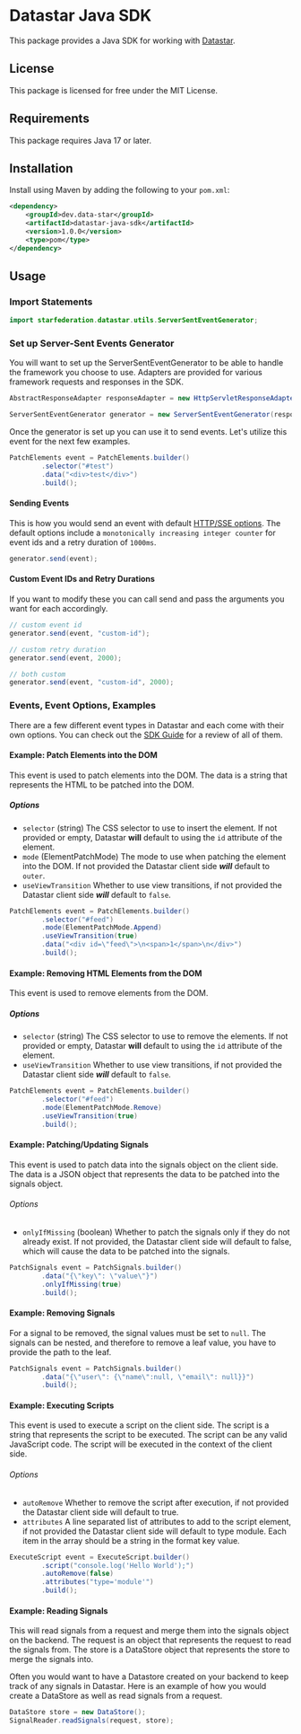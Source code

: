 # Datastar Java SDK

This package provides a Java SDK for working with [Datastar](https://data-star.dev/).

## License

This package is licensed for free under the MIT License.

## Requirements

This package requires Java 17 or later.

## Installation

Install using Maven by adding the following to your `pom.xml`:

```xml
<dependency>
    <groupId>dev.data-star</groupId>
    <artifactId>datastar-java-sdk</artifactId>
    <version>1.0.0</version>
    <type>pom</type>
</dependency>
```

## Usage

### Import Statements

```java
import starfederation.datastar.utils.ServerSentEventGenerator;
```

### Set up Server-Sent Events Generator

You will want to set up the ServerSentEventGenerator to be able to handle the framework you choose to use. Adapters are provided for various framework requests and responses in the SDK.

```java
AbstractResponseAdapter responseAdapter = new HttpServletResponseAdapter(response);

ServerSentEventGenerator generator = new ServerSentEventGenerator(responseAdapter);
```

Once the generator is set up you can use it to send events. Let's utilize this event for the next few examples.

```java
PatchElements event = PatchElements.builder()
        .selector("#test")
        .data("<div>test</div>")
        .build();
```

#### Sending Events

This is how you would send an event with default [HTTP/SSE options](https://developer.mozilla.org/en-US/docs/Web/API/Server-sent_events/Using_server-sent_events). The default options include a `monotonically increasing integer counter` for event ids and a retry duration of `1000ms`.

```java
generator.send(event);
```

#### Custom Event IDs and Retry Durations
If you want to modify these you can call send and pass the arguments you want for each accordingly.

```java
// custom event id
generator.send(event, "custom-id");

// custom retry duration
generator.send(event, 2000);

// both custom
generator.send(event, "custom-id", 2000);
```

### Events, Event Options, Examples

There are a few different event types in Datastar and each come with their own options. You can check out the [SDK Guide](https://github.com/starfederation/datastar/blob/develop/sdk/README.md) for a review of all of them.

#### Example: Patch Elements into the DOM

This event is used to patch elements into the DOM. The data is a string that represents the HTML to be patched into the DOM.

##### Options

- `selector` (string) The CSS selector to use to insert the element. If not provided or empty, Datastar **will** default to using the `id` attribute of the element.
- `mode` (ElementPatchMode) The mode to use when patching the element into the DOM. If not provided the Datastar client side **_will_** default to `outer`.
- `useViewTransition` Whether to use view transitions, if not provided the Datastar client side **_will_** default to `false`.

```java
PatchElements event = PatchElements.builder()
        .selector("#feed")
        .mode(ElementPatchMode.Append)
        .useViewTransition(true)
        .data("<div id=\"feed\">\n<span>1</span>\n</div>")
        .build();
```

#### Example: Removing HTML Elements from the DOM

This event is used to remove elements from the DOM.

##### Options

- `selector` (string) The CSS selector to use to remove the elements. If not provided or empty, Datastar **will** default to using the `id` attribute of the element.
- `useViewTransition` Whether to use view transitions, if not provided the Datastar client side **_will_** default to `false`.

```java
PatchElements event = PatchElements.builder()
        .selector("#feed")
        .mode(ElementPatchMode.Remove)
        .useViewTransition(true)
        .build();
```

#### Example: Patching/Updating Signals

This event is used to patch data into the signals object on the client side. The data is a JSON object that represents the data to be patched into the signals object.

###### Options

- `onlyIfMissing` (boolean) Whether to patch the signals only if they do not already exist. If not provided, the Datastar client side will default to false, which will cause the data to be patched into the signals.

```java
PatchSignals event = PatchSignals.builder()
        .data("{\"key\": \"value\"}")
        .onlyIfMissing(true)
        .build();
```

#### Example: Removing Signals

For a signal to be removed, the signal values must be set to `null`. The signals can be nested, and therefore to remove a leaf value, you have to provide the path to the leaf.

```java
PatchSignals event = PatchSignals.builder()
        .data("{\"user\": {\"name\":null, \"email\": null}}")
        .build();
```

#### Example: Executing Scripts

This event is used to execute a script on the client side. The script is a string that represents the script to be executed. The script can be any valid JavaScript code. The script will be executed in the context of the client side.

###### Options

- `autoRemove` Whether to remove the script after execution, if not provided the Datastar client side will default to true.
- `attributes` A line separated list of attributes to add to the script element, if not provided the Datastar client side will default to type module. Each item in the array should be a string in the format key value.

```java
ExecuteScript event = ExecuteScript.builder()
        .script("console.log('Hello World');")
        .autoRemove(false)
        .attributes("type='module'")
        .build();
```

#### Example: Reading Signals

This will read signals from a request and merge them into the signals object on the backend. The request is an object that represents the request to read the signals from. The store is a DataStore object that represents the store to merge the signals into. 

Often you would want to have a Datastore created on your backend to keep track of any signals in Datastar. Here is an example of how you would create a DataStore as well as read signals from a request.

```java
DataStore store = new DataStore();
SignalReader.readSignals(request, store);
```
